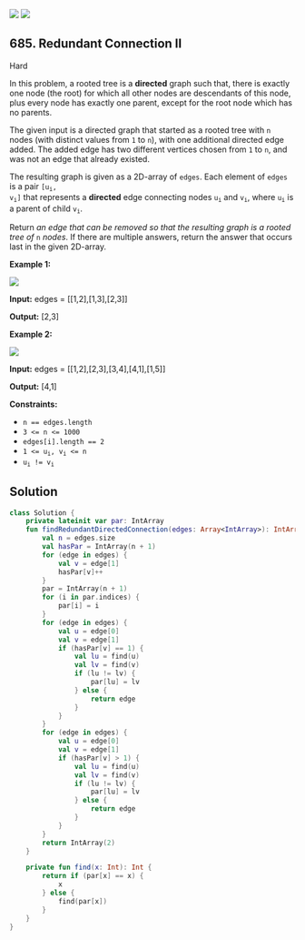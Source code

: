 [![](https://img.shields.io/github/stars/javadev/LeetCode-in-Kotlin?label=Stars&style=flat-square)](https://github.com/javadev/LeetCode-in-Kotlin)
[![](https://img.shields.io/github/forks/javadev/LeetCode-in-Kotlin?label=Fork%20me%20on%20GitHub%20&style=flat-square)](https://github.com/javadev/LeetCode-in-Kotlin/fork)

## 685\. Redundant Connection II

Hard

In this problem, a rooted tree is a **directed** graph such that, there is exactly one node (the root) for which all other nodes are descendants of this node, plus every node has exactly one parent, except for the root node which has no parents.

The given input is a directed graph that started as a rooted tree with `n` nodes (with distinct values from `1` to `n`), with one additional directed edge added. The added edge has two different vertices chosen from `1` to `n`, and was not an edge that already existed.

The resulting graph is given as a 2D-array of `edges`. Each element of `edges` is a pair <code>[u<sub>i</sub>, v<sub>i</sub>]</code> that represents a **directed** edge connecting nodes <code>u<sub>i</sub></code> and <code>v<sub>i</sub></code>, where <code>u<sub>i</sub></code> is a parent of child <code>v<sub>i</sub></code>.

Return _an edge that can be removed so that the resulting graph is a rooted tree of_ `n` _nodes_. If there are multiple answers, return the answer that occurs last in the given 2D-array.

**Example 1:**

![](https://assets.leetcode.com/uploads/2020/12/20/graph1.jpg)

**Input:** edges = \[\[1,2],[1,3],[2,3]]

**Output:** [2,3]

**Example 2:**

![](https://assets.leetcode.com/uploads/2020/12/20/graph2.jpg)

**Input:** edges = \[\[1,2],[2,3],[3,4],[4,1],[1,5]]

**Output:** [4,1]

**Constraints:**

*   `n == edges.length`
*   `3 <= n <= 1000`
*   `edges[i].length == 2`
*   <code>1 <= u<sub>i</sub>, v<sub>i</sub> <= n</code>
*   <code>u<sub>i</sub> != v<sub>i</sub></code>

## Solution

```kotlin
class Solution {
    private lateinit var par: IntArray
    fun findRedundantDirectedConnection(edges: Array<IntArray>): IntArray {
        val n = edges.size
        val hasPar = IntArray(n + 1)
        for (edge in edges) {
            val v = edge[1]
            hasPar[v]++
        }
        par = IntArray(n + 1)
        for (i in par.indices) {
            par[i] = i
        }
        for (edge in edges) {
            val u = edge[0]
            val v = edge[1]
            if (hasPar[v] == 1) {
                val lu = find(u)
                val lv = find(v)
                if (lu != lv) {
                    par[lu] = lv
                } else {
                    return edge
                }
            }
        }
        for (edge in edges) {
            val u = edge[0]
            val v = edge[1]
            if (hasPar[v] > 1) {
                val lu = find(u)
                val lv = find(v)
                if (lu != lv) {
                    par[lu] = lv
                } else {
                    return edge
                }
            }
        }
        return IntArray(2)
    }

    private fun find(x: Int): Int {
        return if (par[x] == x) {
            x
        } else {
            find(par[x])
        }
    }
}
```